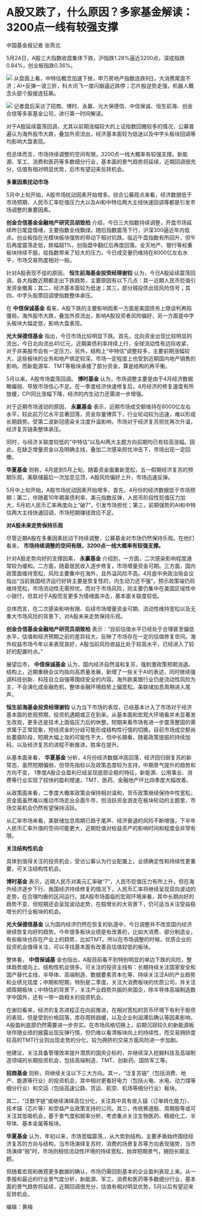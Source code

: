 # A股又跌了，什么原因？多家基金解读：3200点一线有较强支撑

中国基金报记者 张燕北

5月24日，A股三大指数收盘集体下跌，沪指跌1.28%逼近3200点，深成指跌0.84%，创业板指跌0.36%。

![](https://inews.gtimg.com/om_bt/O7EDUhWRGVPLVi4cQMH8EmnNmPbDZohnntLQY6cGkYwm8AA/1000)
从盘面上看，中特估概念加速下挫，申万房地产指数连跌9日，大消费尾盘不济；AI+反弹一波三折，科大讯飞一度闪崩逼近跌停；芯片股逆势走强，机器人概念头部个股接连狂飙。

![](https://inews.gtimg.com/om_bt/O_lWVYcU9WTQcLw7nqz_TImqI5-CTM6er0f-fqvRH2PHsAA/1000)
记者盘后采访了招商、博时、永赢、光大保德信、中信保诚、恒生前海、创金合信等多家基金公司，进行第一时间解读。

对于A股延续震荡回调，尤其以前期涨幅较大的上证指数回撤较多的情况，公募普遍认为海外股市大跌，叠加外资流出，经济基本面较为低迷以及中字头板块回调等均影响大盘表现。

但总体而言，市场持续调整的空间有限，3200点一线大概率有较强支撑。新能源、军工、消费和医药等多数细分行业，基本面的景气趋势将延续，近期回调很充分，估值有相对明显优势，后市有望迎来反转机会。

**多重因素扰动市场**

5月中上旬开始，A股市场扰动因素开始增多。综合公募观点来看，经济数据低于市场预期、人民币汇率贬值压力大以及AI和中特估两大主线快速回调等都是引发市场调整的重要因素。

**创金合信基金金融地产研究员胡致柏**
介绍，今日三大指数持续调整，开盘市场延续昨日尾盘情绪，主要指数全线飘绿。随后指数震荡下行，沪深300逼近年内低点。创业板指在光模块板块强势的带动下相对抗跌。临近午盘指数有所回升，但午后再度震荡走低，跌幅超1%，创指盘中翻红后再度回落。全天地产、银行等权重板块持续不振，给指数带来了较大的压力。今日成交量仍维持在8000亿左右水平，市场交易热度相对一般。

针对A股表现不佳的原因， **恒生前海基金投资经理谢钧**
认为，今日A股延续震荡回调，各大指数近期都走出下跌趋势，主要原因有以下几点：其一近期人民币贬值引发资金撤离；其二，经济基本面较为低迷；其三，部分城投债出现风险信号；其四，中字头股票回调使指数整体承压。

在 **中信保诚基金**
看来，A股下跌的主要影响因素一方面是美国债务上限谈判再陷僵局，海外股市大跌，叠加外资流出，影响A股投资者风险偏好，另一方面是中字头板块大幅走低，影响大盘表现。

**光大保德信基金**
指出，今日市场比较明显下跌。首先，北向资金出现比较明显的流出，今日北向流出45亿元，近期美债利率持续上行，全球流动性有边际收紧，对于非美股市会有一定压力。另外，结构上“中特估”调整较多，主要前期涨幅较大，这些板块的业务和地产绑定较深，市场一定程度上也受到近期国内地产销售的影响。而新能源车、TMT等板块承接了部分资金，算是结构的再平衡。

5月以来，A股市场震荡回调。 **博时基金**
认为，市场调整主要是由于4月经济数据略偏弱、导致市场信心不足。在一季度经济快速修复后，4月经济的修复速度有所放缓，CPI同比涨幅下降，经济的内生动力还需进一步增强。

对于近期市场波动的原因， **永赢基金**
表示，近期市场成交额维持在8000亿左右水平，较此前万亿水平显著回落，资金存量博弈下，行业轮动较为迅速，难以形成长期趋势。受第二波新冠感染关注度升温影响，市场对于经济复苏担忧再次升温，经济复苏链条整体承压。

同时，与经济关联度较低的“中特估”以及AI两大主题方向前期均已有较高涨幅。因此，在缺乏增量资金以及明确主线，叠加二次感染担忧冲击下，市场出现一定回撤。

**华夏基金** 则称，4月底到5月上旬，随着资金面重新宽松，五一假期经济复苏的预期乐观，美联储最后一次加息见顶，A股风险偏好上升，市场迅速反弹。

5月中上旬开始，A股市场扰动因素开始增多，首先，4月份的经济数据低于市场预期；第二，伴随着10年期美债利率、美元指数反弹，人民币阶段性贬值压力加大，5月初人民币汇率再度向上“破7”，引发市场担忧；第三，前期强势的AI和中特估两大主线快速回调，市场短期赚钱效应不足。

**对A股未来走势保持乐观**

尽管近期A股在多重因素扰动下持续调整，公募基金对市场仍然保持乐观。在他们看来， **市场持续调整的空间有限，3200点一线大概率有较强支撑。**

针对A股走势向好的支撑因素， **永赢基金**
介绍到，一方面，二次感染影响程度通常较为缓和。二方面，随着居民收入逐步修复，市场增量资金可期。三方面，国内政策面维持宽松，风险主要集中在海外，且外溢风险不高。4月底中央政治局会议指出“当前我国经济运行好转主要是恢复性的，内生动力还不强”，预示政策端仍将维持宽松，市场流动性无需担忧。而对于市场风险，则主要仍集中在美国区域性中小银行，但其对于A股而言更多为情绪面冲击，基本面关联度较低。

总体而言，在二次感染影响有限、后续市场增量资金可期、流动性维持宽松以及无重大市场风险的背景下，对A股未来走势保持乐观。

**创金合信基金金融地产研究员胡致柏**
表示：“目前估值水平已经处于合理甚至偏低水平，估值和经济预期之前的差异较大，反映了市场存在一定的估值修复空间。海外权益市场今年以来表现良好，A股当前风险收益比处于较高水平，已经进入了较好的配置时点。”

展望后市， **中信保诚基金**
认为，国内经济自然温和复苏，强刺激政策预期消退。结构上，近期重磅会议均指向高质量发展，新增了一些关于AI的表述，同时继续强调科技创新、科技自立自强等围绕安全的内容。海外欧美银行业仍是流动性风险为主，不会演化成金融危机，整体金融环境趋势上偏宽松。美联储加息周期进入尾声。

**恒生前海基金投资经理谢钧**
认为当下市场的表现，已经基本计入了市场对于经济基本面的悲观预期，投资机遇期或正在到来。从基本面和宏观大环境看并未显著发生改观，更多还是技术上面临压力后的休整。短期来看市场有进一步震荡整固的需求属于正常现象，短线资金的分歧可能形成结构性行情的切换。目前市场成交额尚处萎靡阶段，短期大幅上攻的可能性不大，但中长期看，随着政策提振的持续加码，以及经济复苏的进程不断推进，胜率在提升。

从基本面来看， **华夏基金**
分析，4月份经济数据冲高回落，经济回归弱复苏的新常态，虽然短期偏弱，但领先指标以及政策态度较为支持，中期景气提升的趋势和方向不变，
1季度A股企业盈利已经呈现底部企稳的特征，新能源、公用事业、消费等行业实现了较快的盈利增速，TMT、医药、金融地产环比四季度大幅改善。

从政策面来看，二季度大概率政策会保持相对温和，货币政策继续保持中性宽松，资金面虽然难以推动市场走出全面牛市，但活跃资金游走在板块轮动的主题里，市场交易机会仍然有望保持活跃。

从汇率市场来看，美联储加息周期已趋于尾声、经济衰退的风险不断增强，下半年人民币汇率升值的空间可能更大，近期贬值对权益资产的影响时间和程度会非常有限。

**关注结构性机会**

具体到值得关注的投资机会，受访公募认为行业配置上，业绩确定性和持续性更重要，可关注结构性机会。

**博时基金**
表示，近期人民币对美元汇率破“7”，人民币贬值压力有所上升，但在海外经济逐步下行、我国经济持续修复的情况下，人民币汇率将继续呈现双向波动的走势，在合理均衡的区间运行。就A股市场面临的宏观环境来看，其中长期向好的趋势不变、但短期还会呈现波动走势，在稳增长的大背景下，仍可适当关注受益稳增长的行业板块的机会。

**光大保德信基金**
认为国内经济仍然在恢复的轨道中，今日调整并不改变国内经济继续恢复向好的趋势。今年很多板块业绩是有改善的，比如大消费、部分制造业，有些板块也存在产业上的趋势，比如TMT。所以在市场调整的时候，优质企业的投资机会值得关注，可以寻找基本面有改善且估值较低的板块。

整体看， **中信保诚基**
金也指出，A股目前看不到特别明显的单边下跌的风险，整体趋势或向上、结构性机会很多。可关注的投资主线有：长期持续关注国家安全和国产替代主线，半导体、高端制造、数据要素资本化等，持续关注泛AI的产业趋势和业绩兑现度；中期和短期，特别是二季度，关注大消费板块的优质公司，并关注顺周期板块；中特估的背景下，关注产业趋势共振的央国企，除半导体高端制造数字中国外，还有一带一路相关的投资机会。

在谢钧看来，经济的复苏进程正在向前推进，在相对宽松的货币环境下有利于股债的表现，但是受到价格回落，库存周转趋缓，以及企业利润滞后确认等因素影响，A股盈利底部仍然需要进一步夯实。在市场风格切换上，前期沉寂较久的新能源板块伴随业绩的披露出现反弹行情，但仍难以看清板块向上的持续性，而交易拥挤度较高的TMT行业则出现走势的分化，较为拥挤的交易方面风险进一步加剧。

他建议，关注具备管理效率提升潜质的国央企标的，并继续深入挖掘科技及高端制造领域的长期投资机会，包括高端制造、TMT、创新药、国防军工等。

**招商基金**
则称，将继续关注以下三大方向。其一，“泛复苏链”（包括消费、地产、能源等行业）的投资机会，其中相对更看好电力（包括火电、水电、动力煤等细分行业）和交运（包括高速公路、货运、航空、机场等细分行业）板块。

其二，“泛数字链”或继续演绎高位分化，关注其中具有收入锚（订单转化能力）、技术锚（芯片等）和受益产业政策支持的公司。其三，传统赛道股、周期股等或可关注其低吸机会，基于景气度和赔率分析，考虑重点关注生物医药、精细化工、半导体、基本金属等板块。

**华夏基金**
认为，年初以来，市场宽幅震荡,，从大势到结构，主要矛盾始终围绕经济复苏的方向与结构，当市场演绎复苏时，消费的场景复苏等方向表现强势，当市场演绎“弱”时，市场则相信流动性环境的持续宽松，抛弃短期景气，拥抱长期主题。

但随着宏观和微观更多数据的确认，市场仍需回到基本的企业盈利表现上来。从一季报和最近的行业景气度分析，新能源、军工、消费和医药等多数细分行业，基本面的景气趋势将延续，近期回调很充分，估值有相对明显优势，5月以后有望迎来反转机会。

编辑：黄梅

